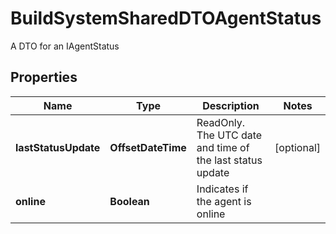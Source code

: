 

# BuildSystemSharedDTOAgentStatus

A DTO for an IAgentStatus

## Properties

| Name | Type | Description | Notes |
|------------ | ------------- | ------------- | -------------|
|**lastStatusUpdate** | **OffsetDateTime** | ReadOnly. The UTC date and time of the last status update |  [optional] |
|**online** | **Boolean** | Indicates if the agent is online |  |



